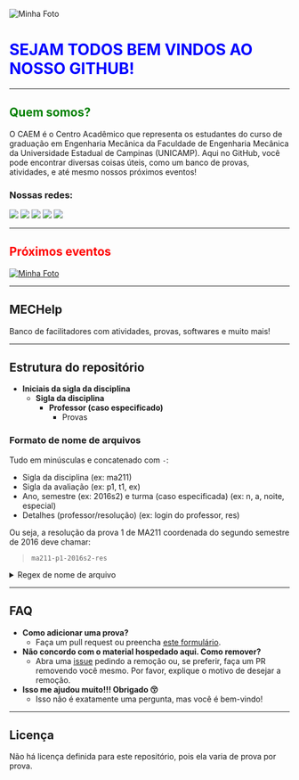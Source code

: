 ![Minha Foto](https://github.com/user-attachments/assets/995b91d4-96ed-4abc-a1a9-a0bc7a653467)

<h1 style="color: blue;">SEJAM TODOS BEM VINDOS AO NOSSO GITHUB!</h1>

---

## <span style="color: green;">Quem somos?</span>
<p>O CAEM é o Centro Acadêmico que representa os estudantes do curso de graduação em Engenharia Mecânica da Faculdade de Engenharia Mecânica da Universidade Estadual de Campinas (UNICAMP). Aqui no GitHub, você pode encontrar diversas coisas úteis, como um banco de provas, atividades, e até mesmo nossos próximos eventos!</p>

### Nossas redes:
<div> 
  <a href="https://www.instagram.com/_leehxd/" target="_blank"><img src="https://img.shields.io/badge/-Instagram-%23E4405F?style=for-the-badge&logo=instagram&logoColor=white" target="_blank"></a>
  <a href="mailto:contato@leehxd.com.br"><img src="https://img.shields.io/badge/-Gmail-%23333?style=for-the-badge&logo=gmail&logoColor=white" target="_blank"></a>
  <a href="https://www.linkedin.com/in/leticiajm/" target="_blank"><img src="https://img.shields.io/badge/-LinkedIn-%230077B5?style=for-the-badge&logo=linkedin&logoColor=white" target="_blank"></a> 
  <a href="https://wa.me/seunumerodetelefone" target="_blank"><img src="https://img.shields.io/badge/-WhatsApp-%25D262?style=for-the-badge&logo=whatsapp&logoColor=white" target="_blank"></a>
  <a href="https://www.google.com" target="_blank"><img src="https://img.shields.io/badge/-Google-%234285F4?style=for-the-badge&logo=google&logoColor=white" target="_blank"></a>
</div>

---

## <span style="color: red;">Próximos eventos</span>
<a href="https://www.linkedin.com/in/seu-linkedin/">
  <img src="https://github.com/user-attachments/assets/1cf64dd4-a0fd-406b-bdf4-5e005b0fee2e" alt="Minha Foto">
</a>

---

## MECHelp
Banco de facilitadores com atividades, provas, softwares e muito mais!

---

## Estrutura do repositório
- **Iniciais da sigla da disciplina**
  - **Sigla da disciplina**
    - **Professor (caso especificado)**
      - Provas
      
### Formato de nome de arquivos
Tudo em minúsculas e concatenado com `-`:
- Sigla da disciplina (ex: ma211)
- Sigla da avaliação (ex: p1, t1, ex)
- Ano, semestre (ex: 2016s2) e turma (caso especificada) (ex: n, a, noite, especial)
- Detalhes (professor/resolução) (ex: login do professor, res)

Ou seja, a resolução da prova 1 de MA211 coordenada do segundo semestre de 2016 deve chamar:
> `ma211-p1-2016s2-res`

<details> 
  <summary>Regex de nome de arquivo</summary>
  Uma regra legal é que o nome do arquivo de match em:
  > `/^([a-z]{1,2}\d{3})-([a-z\d]{2})-(\d{4})s(\d)(\w*)-?([^\.]*)\.(.*)$/`

  Além disso, o caminho completo deve ser:
  > `/^([a-z]{1,2})\/\1(\d{3})\/([^\.]*)\/?\1\2-([a-z\d]{2})-(\d{4})s(\d)(\w*)-?\3-?([^\.]*)\.(.*)$/`
</details>

---

## FAQ
- **Como adicionar uma prova?**
  - Faça um pull request ou preencha [este formulário](https://docs.google.com/forms/d/e/1FAIpQLSfsxCowi3938OrBSrkOkvgluQnc9_HLKIB9Y01XQGSvidaOCA/viewform).
- **Não concordo com o material hospedado aqui. Como remover?**
  - Abra uma [issue](https://github.com/unicampers/banco-de-provas/issues/new) pedindo a remoção ou, se preferir, faça um PR removendo você mesmo. Por favor, explique o motivo de desejar a remoção.
- **Isso me ajudou muito!!! Obrigado 😚**
  - Isso não é exatamente uma pergunta, mas você é bem-vindo!

---

## Licença
Não há licença definida para este repositório, pois ela varia de prova por prova.
